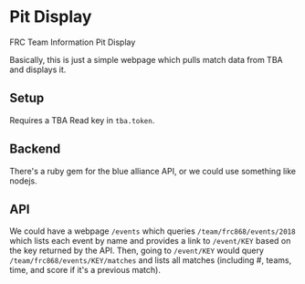 # Pit Display

FRC Team Information Pit Display

Basically, this is just a simple webpage which pulls match data from TBA and displays it.

## Setup

Requires a TBA Read key in `tba.token`.

## Backend

There's a ruby gem for the blue alliance API, or we could use something like nodejs.

## API

We could have a webpage `/events` which queries `/team/frc868/events/2018` which lists each event by name and provides a link to `/event/KEY` based on the key returned by the API. Then, going to `/event/KEY` would query `/team/frc868/events/KEY/matches` and lists all matches (including #, teams, time, and score if it's a previous match).

